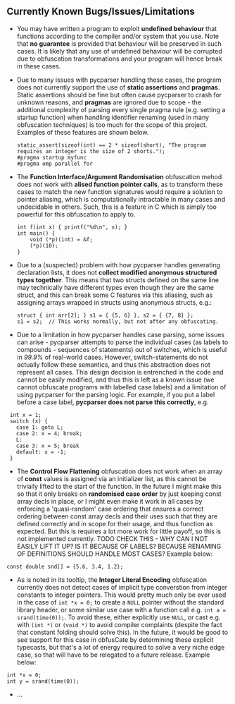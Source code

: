 ## **Currently Known Bugs/Issues/Limitations**
 - You may have written a program to exploit **undefined behaviour** that functions according to the compiler and/or system that you use. Note that **no guarantee** is provided that behaviour will be preserved in such cases. It is likely that any use of undefined behaviour will be corrupted due to obfuscation transformations and your program will hence break in these cases.
 - Due to many issues with pycparser handling these cases, the program does not currently support the use of **static assertions** and **pragmas**. Static assertions should be fine but often cause pycparser to crash for unknown reasons, and **pragmas** are ignored due to scope - the additional complexity of parsing every single pragma rule (e.g. setting a startup function) when handling identifier renaming (used in many obfuscation techniques) is too much for the scope of this project. Examples of these features are shown below.
   ```
   static_assert(sizeof(int) == 2 * sizeof(short), "The program requires an integer is the size of 2 shorts.");
   #pragma startup myfunc
   #pragma omp parallel for
   ```
   
 - The **Function Interface/Argument Randomisation** obfuscation mehod does not work with **alised function pointer calls**, as to transform these cases to match the new function signatures would require a solution to pointer aliasing, which is computationally intractable in many cases and undecidable in others. Such, this is a feature in C which is simply too powerful for this obfuscation to apply to.
   ```
   int f(int x) { printf("%d\n", x); }
   int main() {
       void (*p)(int) = &f;
       (*p)(10);
   }
   ```

 - Due to a (suspected) problem with how pycparser handles generating declaration lists, it does not **collect modified anonymous structured types together**. This means that two structs defined on the same line may technically have different types even though they are the same struct, and this can break some C features via this aliasing, such as assigning arrays wrapped in structs using anonymous structs, e.g.:
     ```    
     struct { int arr[2]; } s1 = { {5, 6} }, s2 = { {7, 8} };
    s1 = s2;  // This works normally, but not after any obfuscating.
    ```

 - Due to a limitation in how pycparser handles case parsing, some issues can arise - pycparser attempts to parse the individual cases (as labels to compounds - sequences of statements) out of switches, which is useful in *99.9%* of real-world cases. However, switch-statements do not actually follow these semantics, and thus this abstraction does not represent all cases. This design decision is entrenched in the code and cannot be easily modified, and thus this is left as a known issue (we cannot obfuscate programs with labelled case labels) and a limitation of using pycparser for the parsing logic.  For example, if you put a label before a case label, **pycparser does not parse this correctly**, e.g. 
 ```
  int x = 1;
  switch (x) {
    case 1: goto L;
    case 2: x = 4; break;
    L:
    case 3: x = 5; break
    default: x = -1;
  }
  ``` 

 - The **Control Flow Flattening** obfuscation does not work when an array of **const** values is assigned via an initializer list, as this cannot be trivially lifted to the start of the function. In the future I might make this so that it only breaks on **randomised case order** by just keeping const array decls in place, or I might even make it work in all cases by enforcing a 'quasi-random' case ordering that ensures a correct ordering between const array decls and their uses such that they are defined correctly and in scope for their usage, and thus function as expected. But this is requires a lot more work for little payoff, so this is not implemented currently. TODO CHECK THIS - WHY CAN I NOT EASILY LIFT IT UP? IS IT BECAUSE OF LABELS? BECAUSE RENAMING OF DEFINITIONS SHOULD HANDLE MOST CASES? Example below:

 ```
 const double snd[] = {5.6, 3.4, 1.2};
 ```

 - As is noted in its tooltip, the **Integer Literal Encoding** obfuscation currently does not detect cases of implicit type converstion from integer constants to integer pointers. This would pretty much only be ever used in the case of `int *x = 0;` to create a `NULL` pointer without the standard library header, or some similar use case with a function call e.g. `int a = srand(time(0));`. To avoid these, either explicitly use `NULL`, or cast e.g. with `(int *)` or `(void *)` to avoid compiler complaints (despite the fact that constant folding should solve this). In the future, it would be good to see support for this case in obfusCate by determining these explicit typecasts, but that's a lot of energy required to solve a very niche edge case, so that will have to be relegated to a future release. Example below:
 ```
 int *x = 0;
 int y = srand(time(0));
 ```

 - ...

